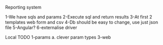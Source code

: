 Reporting system

1-We have sqls and params
2-Execute sql and return results
3-At first 2 templates web form and csv
4-Db should be easy to change, use just json file
5-Angular?
6-externalise driver


Local TODO
1-params
    a. clever param types
3-web

